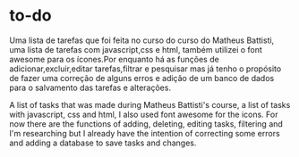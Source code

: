 # to-do

Uma lista de tarefas que foi feita no curso do curso do Matheus Battisti, uma lista de tarefas com javascript,css e html, também utilizei o font awesome para os ícones.Por enquanto há as funções de adicionar,excluir,editar tarefas,filtrar e pesquisar mas já tenho o propósito de fazer uma correção de alguns erros e adição de um banco de dados para o salvamento das tarefas e alterações.


A list of tasks that was made during Matheus Battisti's course, a list of tasks with javascript, css and html, I also used font awesome for the icons. For now there are the functions of adding, deleting, editing tasks, filtering and I'm researching but I already have the intention of correcting some errors and adding a database to save tasks and changes.
